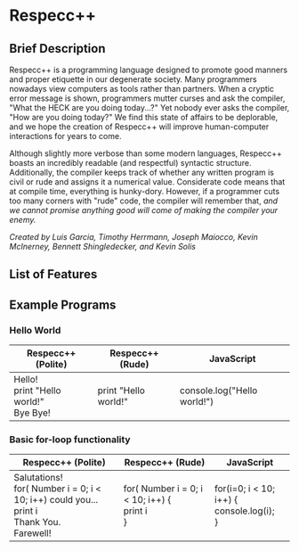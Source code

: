 # Respecc++

## Brief Description
Respecc++ is a programming language designed to promote good manners and proper etiquette in our degenerate society. Many programmers nowadays view computers as tools rather than partners. When a cryptic error message is shown, programmers mutter curses and ask the compiler, "What the HECK are you doing today...?" Yet nobody ever asks the compiler, "How are you doing today?" We find this state of affairs to be deplorable, and we hope the creation of Respecc++ will improve human-computer interactions for years to come.

Although slightly more verbose than some modern languages, Respecc++ boasts an incredibly readable (and respectful) syntactic structure. Additionally, the compiler keeps track of whether any written program is civil or rude and assigns it a numerical value. Considerate code means that at compile time, everything is hunky-dory. However, if a programmer cuts too many corners with "rude" code, the compiler will remember that, *and we cannot promise anything good will come of making the compiler your enemy.* 

*Created by Luis Garcia, Timothy Herrmann, Joseph Maiocco, Kevin McInerney, Bennett Shingledecker, and Kevin Solis*

## List of Features

## Example Programs

### Hello World

| Respecc++ (Polite) | Respecc++ (Rude) | JavaScript |
| ------------------ | ---------------- | ---------- |
|Hello!<br>print "Hello world!"<br>Bye Bye! | print "Hello world!" | console.log("Hello world!")

### Basic for-loop functionality

| Respecc++ (Polite) | Respecc++ (Rude) | JavaScript |
| ------------------ | ---------------- | ---------- |
| Salutations!<br>for( Number i = 0; i < 10; i++) could you...<br>  print i<br>Thank You.<br>Farewell! | for( Number i = 0; i < 10; i++) {<br>  print i<br>} | for(i=0; i < 10; i++) {<br>  console.log(i);<br>}


